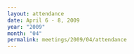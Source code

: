 ```yaml
---
layout: attendance
date: April 6 - 8, 2009
year: "2009"
month: "04"
permalink: meetings/2009/04/attendance
---
```

